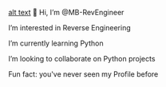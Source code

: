 [alt text](https://imgur.com/a/aWPC0r7)
👋 Hi, I’m @MB-RevEngineer

I’m interested in Reverse Engineering

I’m currently learning Python

I’m looking to collaborate on Python projects

Fun fact: you've never seen my Profile before

<!---
MB-RevEngineer/MB-RevEngineer is a ✨ special ✨ repository because its `README.md` (this file) appears on your GitHub profile.
You can click the Preview link to take a look at your changes.
--->
